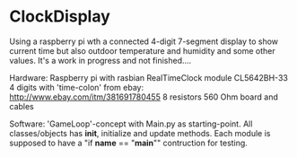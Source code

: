 # ClockDisplay
Using a raspberry pi wth a connected 4-digit 7-segment display to show current time but also outdoor temperature and humidity and some other values. It's a work in progress and not finished....

Hardware:
Raspberry pi with rasbian
RealTimeClock module
CL5642BH-33 4 digits with 'time-colon' from ebay: http://www.ebay.com/itm/381691780455
8 resistors 560 Ohm
board and cables

Software:
'GameLoop'-concept with Main.py as starting-point. All classes/objects has __init__, initialize and update methods. Each module is supposed to have a "if __name__ == "__main__"" contruction for testing.
